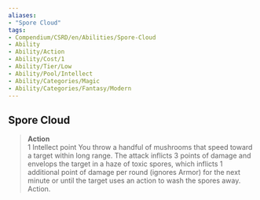 ```yaml
---
aliases:
- "Spore Cloud"
tags:
- Compendium/CSRD/en/Abilities/Spore-Cloud
- Ability
- Ability/Action
- Ability/Cost/1
- Ability/Tier/Low
- Ability/Pool/Intellect
- Ability/Categories/Magic
- Ability/Categories/Fantasy/Modern
---
```


  
## Spore Cloud
>**Action**  
>1 Intellect point
You throw a handful of mushrooms that speed toward a target within long range. The attack inflicts 3 points of damage and envelops the target in a haze of toxic spores, which inflicts 1 additional point of damage per round (ignores Armor) for the next minute or until the target uses an action to wash the spores away. Action.



